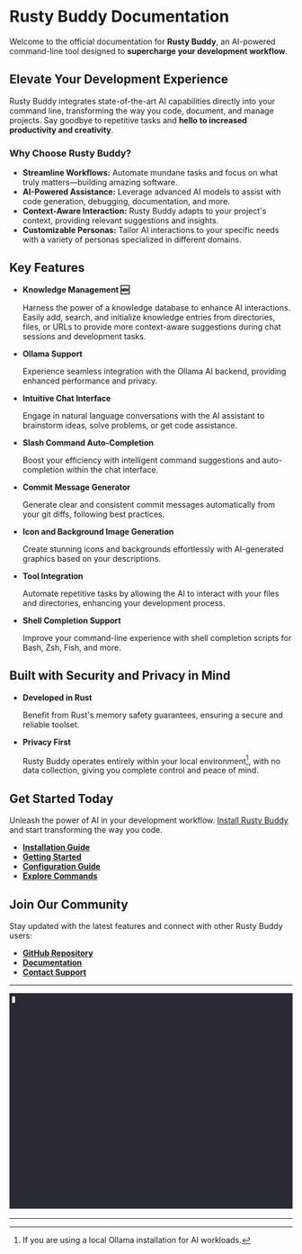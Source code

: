 # Rusty Buddy Documentation

Welcome to the official documentation for **Rusty Buddy**, an AI-powered command-line tool designed to **supercharge your development workflow**.

## Elevate Your Development Experience

Rusty Buddy integrates state-of-the-art AI capabilities directly into your command line, transforming the way you code, document, and manage projects. Say goodbye to repetitive tasks and **hello to increased productivity and creativity**.

### Why Choose Rusty Buddy?

- **Streamline Workflows:** Automate mundane tasks and focus on what truly matters—building amazing software.
- **AI-Powered Assistance:** Leverage advanced AI models to assist with code generation, debugging, documentation, and more.
- **Context-Aware Interaction:** Rusty Buddy adapts to your project's context, providing relevant suggestions and insights.
- **Customizable Personas:** Tailor AI interactions to your specific needs with a variety of personas specialized in different domains.

## Key Features

- **Knowledge Management 🆕**

    Harness the power of a knowledge database to enhance AI interactions. Easily add, search, and initialize knowledge entries from directories, files, or URLs to provide more context-aware suggestions during chat sessions and development tasks.

- **Ollama Support**

    Experience seamless integration with the Ollama AI backend, providing enhanced performance and privacy.

- **Intuitive Chat Interface**

    Engage in natural language conversations with the AI assistant to brainstorm ideas, solve problems, or get code assistance.

- **Slash Command Auto-Completion**

    Boost your efficiency with intelligent command suggestions and auto-completion within the chat interface.

- **Commit Message Generator**

    Generate clear and consistent commit messages automatically from your git diffs, following best practices.

- **Icon and Background Image Generation**

    Create stunning icons and backgrounds effortlessly with AI-generated graphics based on your descriptions.

- **Tool Integration**

    Automate repetitive tasks by allowing the AI to interact with your files and directories, enhancing your development process.

- **Shell Completion Support**

    Improve your command-line experience with shell completion scripts for Bash, Zsh, Fish, and more.

## Built with Security and Privacy in Mind

- **Developed in Rust**

    Benefit from Rust's memory safety guarantees, ensuring a secure and reliable toolset.

- **Privacy First**

    Rusty Buddy operates entirely within your local environment[^1], with no data collection, giving you complete control and peace of mind.

## Get Started Today

Unleash the power of AI in your development workflow. [Install Rusty Buddy](installation.md) and start transforming the way you code.

- **[Installation Guide](installation.md)**
- **[Getting Started](getting_started.md)**
- **[Configuration Guide](configuration.md)**
- **[Explore Commands](commands.md)**

## Join Our Community

Stay updated with the latest features and connect with other Rusty Buddy users:

- **[GitHub Repository](https://github.com/hg8496/rusty-buddy)**
- **[Documentation](https://docs.rusty-buddy.org)**
- **[Contact Support](mailto:hg8496@cstolz.de)**

---

![Quickstart with Rusty Buddy](quickstart.gif)

---

[^1]: If you are using a local Ollama installation for AI workloads.
